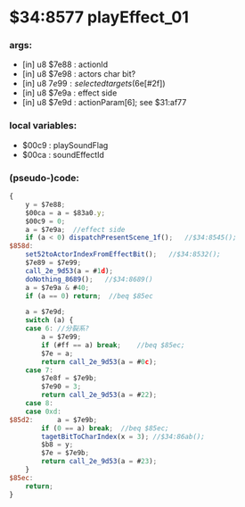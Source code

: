 ﻿
# $34:8577 playEffect_01 



### args:
+ [in] u8 $7e88 : actionId
+ [in] u8 $7e98 : actors char bit?
+ [in] u8 $7e99 : selected targets ($6e[#2f])
+ [in] u8 $7e9a :	effect side
+ [in] u8 $7e9d : actionParam[6]; see $31:af77

### local variables:
+	$00c9 : playSoundFlag
+	$00ca : soundEffectId

### (pseudo-)code:
```js
{
	y = $7e88;
	$00ca = a = $83a0.y;
	$00c9 = 0;
	a = $7e9a;	//effect side
	if (a < 0) dispatchPresentScene_1f();	//$34:8545(); 
$858d:
	set52toActorIndexFromEffectBit();	//$34:8532();
	$7e89 = $7e99;	
	call_2e_9d53(a = #1d);
	doNothing_8689();	//$34:8689()
	a = $7e9a & #40;
	if (a == 0) return;  //beq $85ec

	a = $7e9d;	
	switch (a) {
	case 6:	//分裂系?
		a = $7e99;
		if (#ff == a) break;	//beq $85ec;
		$7e = a;
		return call_2e_9d53(a = #0c);
	case 7:
		$7e8f = $7e9b;
		$7e90 = 3;
		return call_2e_9d53(a = #22);
	case 8:
	case 0xd:
$85d2:		a = $7e9b;
		if (0 == a) break;	//beq $85ec;
		tagetBitToCharIndex(x = 3);	//$34:86ab();
		$b8 = y;
		$7e = $7e9b;
		return call_2e_9d53(a = #23);
	}
$85ec:	
	return;
}
```



